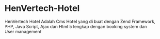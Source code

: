 HenVertech-Hotel
================

HenVertech Hotel Adalah Cms Hotel yang di buat dengan Zend Framework, PHP, Java Script, Ajax dan Html 5 lengkap dengan booking system dan User management
